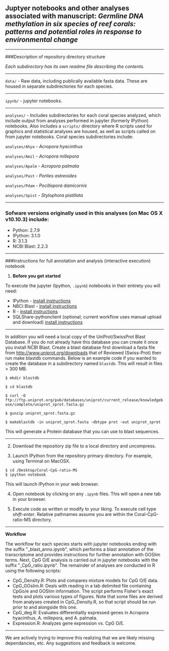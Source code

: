 ## Juptyer notebooks and other analyses associated with manuscript: _Germline DNA methylation in six species of reef corals: patterns and potential roles in response to environmental change_

---

###Description of repository directory structure

_Each subdirectory has its own readme file describing the contents._

---   

`data/` - Raw data, including publically available fasta data. These are housed in separate subdirectories for each species.

--- 

`ipynb/` - jupyter notebooks.


---

`analyses/` - Includes subdirectories for each coral species analyzed, which include output from analyses performed in jupyter (formerly IPython) notebooks. Also includes a `scripts/` directory where R scripts used for graphics and statistical analyses are housed, as well as scripts called on from jupyter notebooks. Coral species subdirectories include:

  `analyses/Ahya` - *Acropora hyacinthus* 
  
  `analyses/Amil` - *Acropora millepora* 
  
  `analyses/Apalm` - *Acropora palmata* 
  
  `analyses/Past` - *Porites astreoides* 
  
  `analyses/Pdam` - *Pocillopora damicornis* 
  
  `analyses/Spist` - *Stylophora pistillata* 
  
---



### Sofware versions originally used in this analyses (on Mac OS X v10.10.3) include: 

* Python: 2.7.9  
* IPython: 3.1.0
* R: 3.1.3  
* NCBI Blast: 2.2.3 

---

###Instructions for full annotation and analysis (interactive execution) notebook

1) **Before you get started**

To execute the jupyter (Ipython, `.ipynb`) notebooks in their entirety you will need:   

* IPython - [install instructions](http://ipython.org/install.html)    
* NBCI Blast -  [install instructions](http://blast.ncbi.nlm.nih.gov/Blast.cgi?CMD=Web&PAGE_TYPE=BlastDocs&DOC_TYPE=Download)  
* R - [install instructions](http://www.r-project.org/)  
* SQLShare-pythonclient (optional; current workflow uses manual upload and download) [install instructions](https://github.com/uwescience/sqlshare-pythonclient)

---

In addition you will need a local copy of the UniProt/SwissProt Blast Database. 
If you do not already have this database you can create it once you install NCBI Blast. Create a blast database first download a fasta file from <http://www.uniprot.org/downloads> that of Reviewed (Swiss-Prot) then run make blastdb commands.
Below is an example code if you wanted to create the database in a subdirectory named `blastdb`. This will result in files > 300 MB.

`$ mkdir blastdb`

`$ cd blastdb`

`$ curl -O ftp://ftp.uniprot.org/pub/databases/uniprot/current_release/knowledgebase/complete/uniprot_sprot.fasta.gz`

`$ gunzip uniprot_sprot.fasta.gz`

`$ makeblastdb -in uniprot_sprot.fasta -dbtype prot -out uniprot_sprot`

This will generate a Protein database that you can use to blast sequences. 

---

2) Download the repository zip file to a local directory and uncompress. 

3) Launch IPython from the repository primary directory. 
For example, using Terminal on MacOSX.


```
$ cd /Desktop/Coral-CpG-ratio-MS
$ ipython notebook

```
This will launch IPython in your web browser.  


4) Open notebook by clicking on any `.ipynb` files. This will open a new tab in your browser.

5) Execute code as written or modify to your liking. To execute cell type *shift-enter*. Relative pathnames assume you are within the Coral-CpG-ratio-MS directory.


---

**Workflow** 

The workflow for each species starts with jupyter notebooks ending with the suffix "_blast_anno.ipynb", which performs a blast annotation of the transcriptome and provides instructions for further annotation with GOSlim terms. Next, CpG O/E analysis is carried out in jupyter notebooks with the suffix "_CpG_ratio.ipynb". The remainder of analyses are conducted in R using the following scripts: 

- CpG_Density.R: Plots and compares mixture models for CpG O/E data.
- CpG_GOslim.R: Deals with reading in a tab delimited file containing CpGo/e and GOSlim information. The script performs Fisher's exact tests and plots various types of figures. Note that some files are derived from analyses created in CpG_Density.R, so that script should be run prior to and alongside this one.
- CpG_deg.R: Evaluates differentiallly expressed genes in Acropora hyacinthus, A. millepora, and A. palmata.
- Expression.R: Analyzes gene expression vs. CpG O/E.

---

We are actively trying to improve this realizing that we are likely missing dependancies, etc. Any suggestions and feedback is welcome. 

